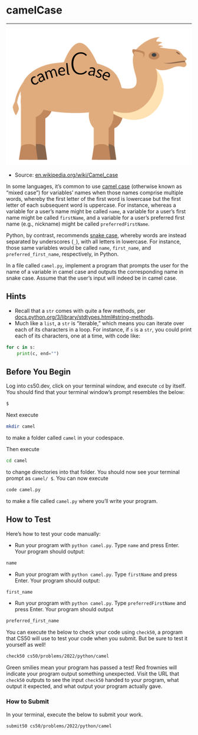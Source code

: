 # camelCase
____

![Came Case](camelCase.png)

- Source: [en.wikipedia.org/wiki/Camel_case](https://en.wikipedia.org/wiki/Camel_case)

In some languages, it’s common to use [camel case](https://en.wikipedia.org/wiki/Camel_case) (otherwise known as “mixed case”) for variables’ names when those names comprise multiple words, whereby the first letter of the first word is lowercase but the first letter of each subsequent word is uppercase. For instance, whereas a variable for a user’s name might be called `name`, a variable for a user’s first name might be called `firstName`, and a variable for a user’s preferred first name (e.g., nickname) might be called `preferredFirstName`.

Python, by contrast, recommends [snake case](https://peps.python.org/pep-0008/#function-and-variable-names), whereby words are instead separated by underscores (`_`), with all letters in lowercase. For instance, those same variables would be called `name`, `first_name`, and `preferred_first_name`, respectively, in Python.

In a file called `camel.py`, implement a program that prompts the user for the name of a variable in camel case and outputs the corresponding name in snake case. Assume that the user’s input will indeed be in camel case.

## Hints

- Recall that a `str` comes with quite a few methods, per [docs.python.org/3/library/stdtypes.html#string-methods](https://docs.python.org/3/library/stdtypes.html#string-methods).
- Much like a `list`, a `str` is “iterable,” which means you can iterate over each of its characters in a loop. For instance, if `s` is a `str`, you could print each of its characters, one at a time, with code like:

```python
for c in s:
    print(c, end="")
```

## Before You Begin

Log into cs50.dev, click on your terminal window, and execute `cd` by itself. You should find that your terminal window’s prompt resembles the below:

```bash
$
```

Next execute

```bash
mkdir camel
```

to make a folder called `camel` in your codespace.

Then execute

```bash
cd camel
```

to change directories into that folder. You should now see your terminal prompt as `camel/ $`. You can now execute

```bash
code camel.py
```

to make a file called `camel.py` where you’ll write your program.

## How to Test

Here’s how to test your code manually:

- Run your program with `python camel.py`. Type `name` and press Enter. Your program should output:

```bash
name
```

- Run your program with `python camel.py`. Type `firstName` and press Enter. Your program should output:

```bash
first_name
```

- Run your program with `python camel.py`. Type `preferredFirstName` and press Enter. Your program should output

```bash
preferred_first_name
```

You can execute the below to check your code using `check50`, a program that CS50 will use to test your code when you submit. But be sure to test it yourself as well!

```bash
check50 cs50/problems/2022/python/camel
```

Green smilies mean your program has passed a test! Red frownies will indicate your program output something unexpected. Visit the URL that `check50` outputs to see the input `check50` handed to your program, what output it expected, and what output your program actually gave.

### How to Submit

In your terminal, execute the below to submit your work.

```bash
submit50 cs50/problems/2022/python/camel
```
